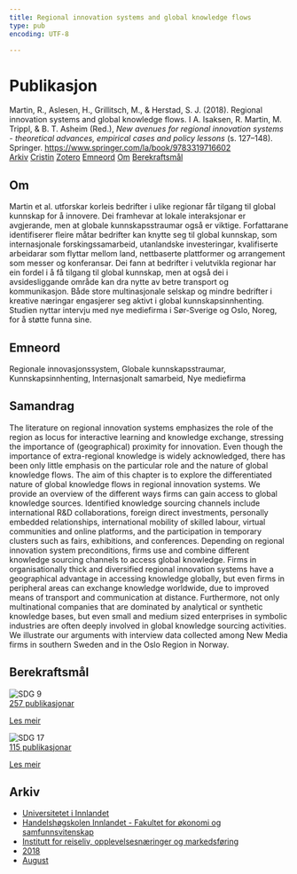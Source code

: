 ```yaml
---
title: Regional innovation systems and global knowledge flows
type: pub
encoding: UTF-8

---
```

<h1>Publikasjon</h1>
<article id="csl-bib-container-UJLH2XYI" class="csl-bib-container">
  <div class="csl-bib-body"> <div class="csl-entry">Martin, R., Aslesen, H., Grillitsch, M., &#38; Herstad, S. J. (2018). Regional innovation systems and global knowledge flows. I A. Isaksen, R. Martin, M. Trippl, &#38; B. T. Asheim (Red.), <i>New avenues for regional innovation systems - theoretical advances, empirical cases and policy lessons</i> (s. 127–148). Springer. <a href="https://www.springer.com/la/book/9783319716602">https://www.springer.com/la/book/9783319716602</a></div> </div>
  <div class="csl-bib-buttons">
    <a href="#taxonomy-article-UJLH2XYI" alt="archive" class="csl-bib-button">Arkiv</a>
    <a href="https://app.cristin.no/results/show.jsf?id=1602469" alt="Cristin" class="csl-bib-button">Cristin</a>
    <a href="http://zotero.org/groups/5881554/items/UJLH2XYI" alt="Zotero" class="csl-bib-button">Zotero</a>
    <a href="#keywords-article-UJLH2XYI" alt="keywords" class="csl-bib-button">Emneord</a>
    <a href="#about-article-UJLH2XYI" alt="about_pub" class="csl-bib-button">Om</a>
    <a href="#sdg-article-UJLH2XYI" alt="sdg" class="csl-bib-button">Berekraftsmål</a>
  </div>
  <div id="csl-bib-meta-container-UJLH2XYI"></div>
</article>
<div id="csl-bib-meta-UJLH2XYI" class="csl-bib-meta">
  <article id="about-article-UJLH2XYI" class="about_pub-article">
    <h1>Om</h1>
    Martin et al. utforskar korleis bedrifter i ulike regionar får tilgang til global kunnskap for å innovere. Dei framhevar at lokale interaksjonar er avgjerande, men at globale kunnskapsstraumar også er viktige. Forfattarane identifiserer fleire måtar bedrifter kan knytte seg til global kunnskap, som internasjonale forskingssamarbeid, utanlandske investeringar, kvalifiserte arbeidarar som flyttar mellom land, nettbaserte plattformer og arrangement som messer og konferansar. Dei fann at bedrifter i velutvikla regionar har ein fordel i å få tilgang til global kunnskap, men at også dei i avsidesliggande område kan dra nytte av betre transport og kommunikasjon. Både store multinasjonale selskap og mindre bedrifter i kreative næringar engasjerer seg aktivt i global kunnskapsinnhenting. Studien nyttar intervju med nye mediefirma i Sør-Sverige og Oslo, Noreg, for å støtte funna sine.
  </article>
  <article id="keywords-article-UJLH2XYI" class="keywords-article">
    <h1>Emneord</h1>
    Regionale innovasjonssystem, Globale kunnskapsstraumar, Kunnskapsinnhenting, Internasjonalt samarbeid, Nye mediefirma
  </article>
  <article id="abstract-article-UJLH2XYI" class="abstract-article">
    <h1>Samandrag</h1>
    The literature on regional innovation systems emphasizes the role of the region as locus for interactive learning and knowledge exchange, stressing the importance of (geographical) proximity for innovation. Even though the importance of extra-regional knowledge is widely acknowledged, there has been only little emphasis on the particular role and the nature of global knowledge flows. The aim of this chapter is to explore the differentiated nature of global knowledge flows in regional innovation systems. We provide an overview of the different ways firms can gain access to global knowledge sources. Identified knowledge sourcing channels include international R&D collaborations, foreign direct investments, personally embedded relationships, international mobility of skilled labour, virtual communities and online platforms, and the participation in temporary clusters such as fairs, exhibitions, and conferences. Depending on regional innovation system preconditions, firms use and combine different knowledge sourcing channels to access global knowledge. Firms in organisationally thick and diversified regional innovation systems have a geographical advantage in accessing knowledge globally, but even firms in peripheral areas can exchange knowledge worldwide, due to improved means of transport and communication at distance. Furthermore, not only multinational companies that are dominated by analytical or synthetic knowledge bases, but even small and medium sized enterprises in symbolic industries are often deeply involved in global knowledge sourcing activities. We illustrate our arguments with interview data collected among New Media firms in southern Sweden and in the Oslo Region in Norway.
  </article>
  <article id="sdg-article-UJLH2XYI" class="sdg-article">
    <h1>Berekraftsmål</h1>
    <div class="sdg-container"><div id="sdg9" class="sdg">
        <img src="{{< params subfolder >}}images/sdg/sdg09_nn.png" class="image" alt="SDG 9">
        <div class="sdg-overlay">
          <a href="{{< params subfolder >}}nn/archive/?sdg=9#archive" class="sdg-publication-count"><span>257</span> publikasjonar</a>
          <p><a href="https://fn.no/om-fn/fns-baerekraftsmaal/industri-innovasjon-og-infrastruktur?lang=nno-NO" class="sdg-read-more">Les meir</a></p>
        </div>
      </div> <div id="sdg17" class="sdg">
        <img src="{{< params subfolder >}}images/sdg/sdg17_nn.png" class="image" alt="SDG 17">
        <div class="sdg-overlay">
          <a href="{{< params subfolder >}}nn/archive/?sdg=17#archive" class="sdg-publication-count"><span>115</span> publikasjonar</a>
          <p><a href="https://fn.no/om-fn/fns-baerekraftsmaal/samarbeid-for-aa-naa-maalene?lang=nno-NO" class="sdg-read-more">Les meir</a></p>
        </div>
      </div></div>
  </article>
  <article id="taxonomy-article-UJLH2XYI" class="taxonomy-article">
    <h1>Arkiv</h1>
    <ul>
      <li><a href="{{< params subfolder >}}nn/archive/?key=3DCRN523">Universitetet i Innlandet</a></li>
      <li><a href="{{< params subfolder >}}nn/archive/?key=DU8Q9LN9">Handelshøgskolen Innlandet - Fakultet for økonomi og samfunnsvitenskap</a></li>
      <li><a href="{{< params subfolder >}}nn/archive/?key=HTIZLGPZ">Institutt for reiseliv, opplevelsesnæringer og markedsføring</a></li>
      <li><a href="{{< params subfolder >}}nn/archive/?key=E7U487S5">2018</a></li>
      <li><a href="{{< params subfolder >}}nn/archive/?key=WP4MTDZC">August</a></li>
    </ul>
  </article>
</div>
